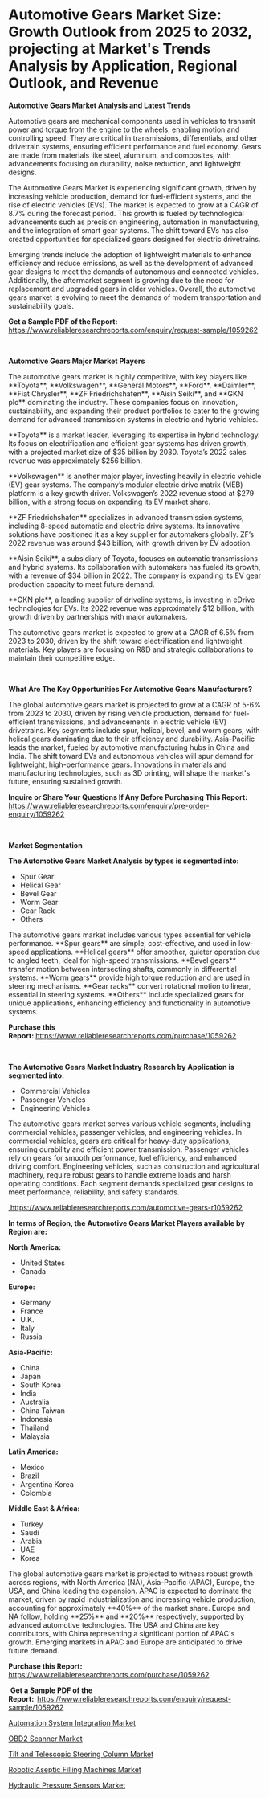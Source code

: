 <p><h1>Automotive Gears Market Size: Growth Outlook from 2025 to 2032, projecting at Market's Trends Analysis by Application, Regional Outlook, and Revenue</h1></p><p><strong>Automotive Gears Market Analysis and Latest Trends</strong></p>
<p><p>Automotive gears are mechanical components used in vehicles to transmit power and torque from the engine to the wheels, enabling motion and controlling speed. They are critical in transmissions, differentials, and other drivetrain systems, ensuring efficient performance and fuel economy. Gears are made from materials like steel, aluminum, and composites, with advancements focusing on durability, noise reduction, and lightweight designs.</p><p>The Automotive Gears Market is experiencing significant growth, driven by increasing vehicle production, demand for fuel-efficient systems, and the rise of electric vehicles (EVs). The market is expected to grow at a CAGR of 8.7% during the forecast period. This growth is fueled by technological advancements such as precision engineering, automation in manufacturing, and the integration of smart gear systems. The shift toward EVs has also created opportunities for specialized gears designed for electric drivetrains.</p><p>Emerging trends include the adoption of lightweight materials to enhance efficiency and reduce emissions, as well as the development of advanced gear designs to meet the demands of autonomous and connected vehicles. Additionally, the aftermarket segment is growing due to the need for replacement and upgraded gears in older vehicles. Overall, the automotive gears market is evolving to meet the demands of modern transportation and sustainability goals.</p></p>
<p><strong>Get a Sample PDF of the Report:&nbsp;</strong> <a href="https://www.reliableresearchreports.com/enquiry/request-sample/1059262?utm_campaign=16&utm_medium=2&utm_source=Github&utm_content=ia&utm_term=22012025&utm_id=automotive-gears">https://www.reliableresearchreports.com/enquiry/request-sample/1059262</a></p>
<p>&nbsp;</p>
<p><strong>Automotive Gears Major Market Players</strong></p>
<p><p>The automotive gears market is highly competitive, with key players like **Toyota**, **Volkswagen**, **General Motors**, **Ford**, **Daimler**, **Fiat Chrysler**, **ZF Friedrichshafen**, **Aisin Seiki**, and **GKN plc** dominating the industry. These companies focus on innovation, sustainability, and expanding their product portfolios to cater to the growing demand for advanced transmission systems in electric and hybrid vehicles.</p><p>**Toyota** is a market leader, leveraging its expertise in hybrid technology. Its focus on electrification and efficient gear systems has driven growth, with a projected market size of $35 billion by 2030. Toyota’s 2022 sales revenue was approximately $256 billion.</p><p>**Volkswagen** is another major player, investing heavily in electric vehicle (EV) gear systems. The company’s modular electric drive matrix (MEB) platform is a key growth driver. Volkswagen’s 2022 revenue stood at $279 billion, with a strong focus on expanding its EV market share.</p><p>**ZF Friedrichshafen** specializes in advanced transmission systems, including 8-speed automatic and electric drive systems. Its innovative solutions have positioned it as a key supplier for automakers globally. ZF’s 2022 revenue was around $43 billion, with growth driven by EV adoption.</p><p>**Aisin Seiki**, a subsidiary of Toyota, focuses on automatic transmissions and hybrid systems. Its collaboration with automakers has fueled its growth, with a revenue of $34 billion in 2022. The company is expanding its EV gear production capacity to meet future demand.</p><p>**GKN plc**, a leading supplier of driveline systems, is investing in eDrive technologies for EVs. Its 2022 revenue was approximately $12 billion, with growth driven by partnerships with major automakers.</p><p>The automotive gears market is expected to grow at a CAGR of 6.5% from 2023 to 2030, driven by the shift toward electrification and lightweight materials. Key players are focusing on R&D and strategic collaborations to maintain their competitive edge.</p></p>
<p>&nbsp;</p>
<p><strong>What Are The Key Opportunities For Automotive Gears Manufacturers?</strong></p>
<p><p>The global automotive gears market is projected to grow at a CAGR of 5-6% from 2023 to 2030, driven by rising vehicle production, demand for fuel-efficient transmissions, and advancements in electric vehicle (EV) drivetrains. Key segments include spur, helical, bevel, and worm gears, with helical gears dominating due to their efficiency and durability. Asia-Pacific leads the market, fueled by automotive manufacturing hubs in China and India. The shift toward EVs and autonomous vehicles will spur demand for lightweight, high-performance gears. Innovations in materials and manufacturing technologies, such as 3D printing, will shape the market's future, ensuring sustained growth.</p></p>
<p><strong>Inquire or Share Your Questions If Any Before Purchasing This Report:</strong> <a href="https://www.reliableresearchreports.com/enquiry/pre-order-enquiry/1059262?utm_campaign=16&utm_medium=2&utm_source=Github&utm_content=ia&utm_term=22012025&utm_id=automotive-gears">https://www.reliableresearchreports.com/enquiry/pre-order-enquiry/1059262</a></p>
<p>&nbsp;</p>
<p><strong>Market Segmentation</strong></p>
<p><strong>The Automotive Gears Market Analysis by types is segmented into:</strong></p>
<p><ul><li>Spur Gear</li><li>Helical Gear</li><li>Bevel Gear</li><li>Worm Gear</li><li>Gear Rack</li><li>Others</li></ul></p>
<p><p>The automotive gears market includes various types essential for vehicle performance. **Spur gears** are simple, cost-effective, and used in low-speed applications. **Helical gears** offer smoother, quieter operation due to angled teeth, ideal for high-speed transmissions. **Bevel gears** transfer motion between intersecting shafts, commonly in differential systems. **Worm gears** provide high torque reduction and are used in steering mechanisms. **Gear racks** convert rotational motion to linear, essential in steering systems. **Others** include specialized gears for unique applications, enhancing efficiency and functionality in automotive systems.</p></p>
<p><strong>Purchase this Report:&nbsp;</strong><a href="https://www.reliableresearchreports.com/purchase/1059262?utm_campaign=16&utm_medium=2&utm_source=Github&utm_content=ia&utm_term=22012025&utm_id=automotive-gears">https://www.reliableresearchreports.com/purchase/1059262</a></p>
<p>&nbsp;</p>
<p><strong>The Automotive Gears Market Industry Research by Application is segmented into:</strong></p>
<p><ul><li>Commercial Vehicles</li><li>Passenger Vehicles</li><li>Engineering Vehicles</li></ul></p>
<p><p>The automotive gears market serves various vehicle segments, including commercial vehicles, passenger vehicles, and engineering vehicles. In commercial vehicles, gears are critical for heavy-duty applications, ensuring durability and efficient power transmission. Passenger vehicles rely on gears for smooth performance, fuel efficiency, and enhanced driving comfort. Engineering vehicles, such as construction and agricultural machinery, require robust gears to handle extreme loads and harsh operating conditions. Each segment demands specialized gear designs to meet performance, reliability, and safety standards.</p></p>
<p><a href="https://www.reliableresearchreports.com/automotive-gears-r1059262?utm_campaign=16&utm_medium=2&utm_source=Github&utm_content=ia&utm_term=22012025&utm_id=automotive-gears">&nbsp;https://www.reliableresearchreports.com/automotive-gears-r1059262</a></p>
<p><strong>In terms of Region, the Automotive Gears Market Players available by Region are:</strong></p>
<p>
    <p> <strong> North America: </strong>
        <ul>
            <li>United States</li>
            <li>Canada</li>
        </ul>
        </p> 
    <p> <strong> Europe: </strong>
        <ul>
            <li>Germany</li>
            <li>France</li>
            <li>U.K.</li>
            <li>Italy</li>
            <li>Russia</li>
        </ul>
        </p> 
    <p> <strong> Asia-Pacific: </strong>
        <ul>
            <li>China</li>
            <li>Japan</li>
            <li>South Korea</li>
            <li>India</li>
            <li>Australia</li>
            <li>China Taiwan</li>
            <li>Indonesia</li>
            <li>Thailand</li>
            <li>Malaysia</li>
        </ul>
        </p> 
    <p> <strong> Latin America: </strong>
        <ul>
            <li>Mexico</li>
            <li>Brazil</li>
            <li>Argentina Korea</li>
            <li>Colombia</li>
        </ul>
        </p> 
    <p> <strong> Middle East & Africa: </strong>
        <ul>
            <li>Turkey</li>
            <li>Saudi</li>
            <li>Arabia</li>
            <li>UAE</li>
            <li>Korea</li>
        </ul>
    </p>
    </p>
<p><p>The global automotive gears market is projected to witness robust growth across regions, with North America (NA), Asia-Pacific (APAC), Europe, the USA, and China leading the expansion. APAC is expected to dominate the market, driven by rapid industrialization and increasing vehicle production, accounting for approximately **40%** of the market share. Europe and NA follow, holding **25%** and **20%** respectively, supported by advanced automotive technologies. The USA and China are key contributors, with China representing a significant portion of APAC's growth. Emerging markets in APAC and Europe are anticipated to drive future demand.</p></p>
<p><strong>Purchase this Report: </strong><a href="https://www.reliableresearchreports.com/purchase/1059262?utm_campaign=16&utm_medium=2&utm_source=Github&utm_content=ia&utm_term=22012025&utm_id=automotive-gears">https://www.reliableresearchreports.com/purchase/1059262</a></p>
<p>&nbsp;<strong>Get a Sample PDF of the Report:&nbsp;&nbsp;</strong><a href="https://www.reliableresearchreports.com/enquiry/request-sample/1059262?utm_campaign=16&utm_medium=2&utm_source=Github&utm_content=ia&utm_term=22012025&utm_id=automotive-gears">https://www.reliableresearchreports.com/enquiry/request-sample/1059262</a></p>
<p><strong></strong></p>
<p><p><a href="https://www.linkedin.com/pulse/automation-system-integration-market-future-analysis-its-size-qqspe?utm_campaign=16&utm_medium=2&utm_source=Github&utm_content=ia&utm_term=22012025&utm_id=automotive-gears">Automation System Integration Market</a></p><p><a href="https://github.com/JosephineMcguire65/Market-Research-Report-List-1/blob/main/obd2-scanner-market.md?utm_campaign=16&utm_medium=2&utm_source=Github&utm_content=ia&utm_term=22012025&utm_id=automotive-gears">OBD2 Scanner Market</a></p><p><a href="https://github.com/jerhoskinson197676/Market-Research-Report-List-1/blob/main/tilt-and-telescopic-steering-column-market.md?utm_campaign=16&utm_medium=2&utm_source=Github&utm_content=ia&utm_term=22012025&utm_id=automotive-gears">Tilt and Telescopic Steering Column Market</a></p><p><a href="https://www.linkedin.com/pulse/robotic-aseptic-filling-machines-market-trends-strategic-mv2cf?utm_campaign=16&utm_medium=2&utm_source=Github&utm_content=ia&utm_term=22012025&utm_id=automotive-gears">Robotic Aseptic Filling Machines Market</a></p><p><a href="https://www.linkedin.com/pulse/future-demand-revenue-forecast-hydraulic-pressure-sensors-t6pzc?utm_campaign=16&utm_medium=2&utm_source=Github&utm_content=ia&utm_term=22012025&utm_id=automotive-gears">Hydraulic Pressure Sensors Market</a></p></p>
